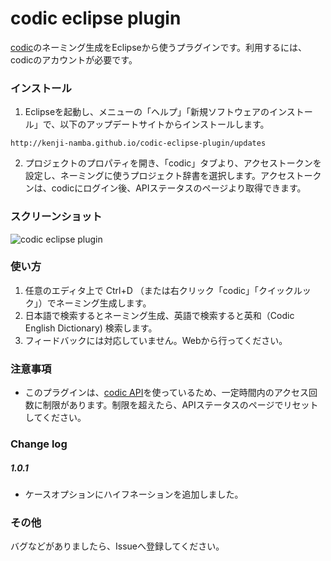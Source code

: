 # codic eclipse plugin

[codic](https://codic.jp/)のネーミング生成をEclipseから使うプラグインです。利用するには、codicのアカウントが必要です。

### インストール
1. Eclipseを起動し、メニューの「ヘルプ」「新規ソフトウェアのインストール」で、以下のアップデートサイトからインストールします。

  `http://kenji-namba.github.io/codic-eclipse-plugin/updates`
  
2. プロジェクトのプロパティを開き、「codic」タブより、アクセストークンを設定し、ネーミングに使うプロジェクト辞書を選択します。アクセストークンは、codicにログイン後、APIステータスのページより取得できます。

### スクリーンショット
![codic eclipse plugin](https://codic.jp/external/github/eclipse_plugins.png)

### 使い方
1. 任意のエディタ上で Ctrl+D （または右クリック「codic」「クイックルック」）でネーミング生成します。
2. 日本語で検索するとネーミング生成、英語で検索すると英和（Codic English Dictionary) 検索します。
4. フィードバックには対応していません。Webから行ってください。

### 注意事項
- このプラグインは、[codic API](https://codic.jp/docs/api)を使っているため、一定時間内のアクセス回数に制限があります。制限を超えたら、APIステータスのページでリセットしてください。

### Change log

##### 1.0.1
- ケースオプションにハイフネーションを追加しました。

### その他
バグなどがありましたら、Issueへ登録してください。
